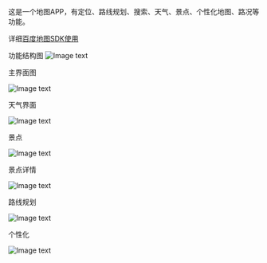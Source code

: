 这是一个地图APP，有定位、路线规划、搜索、天气、景点、个性化地图、路况等功能。

详细[百度地图SDK使用](https://lbsyun.baidu.com/index.php?title=androidsdk)

功能结构图
![Image text](https://github.com/liuchunchang/Map-app-based-on-Baidu-map-SDK/blob/master/images/xitonggongnengtu.png)

主界面图

![Image text](https://github.com/liuchunchang/Map-app-based-on-Baidu-map-SDK/blob/master/images/zhujiemiantu.png)

天气界面

![Image text](https://github.com/liuchunchang/Map-app-based-on-Baidu-map-SDK/blob/master/images/tianqi.png)

景点

![Image text](https://github.com/liuchunchang/Map-app-based-on-Baidu-map-SDK/blob/master/images/jingdian.png)

景点详情

![Image text](https://github.com/liuchunchang/Map-app-based-on-Baidu-map-SDK/blob/master/images/jingdianxiangqing.png)

路线规划

![Image text](https://github.com/liuchunchang/Map-app-based-on-Baidu-map-SDK/blob/master/images/luxianguihua.png)

个性化

![Image text](https://github.com/liuchunchang/Map-app-based-on-Baidu-map-SDK/blob/master/images/gexinghua.png)



